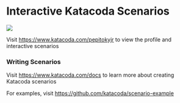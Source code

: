 # Interactive Katacoda Scenarios

[![](http://shields.katacoda.com/katacoda/pepitokyjr/count.svg)](https://www.katacoda.com/pepitokyjr "Get your profile on Katacoda.com")

Visit https://www.katacoda.com/pepitokyjr to view the profile and interactive scenarios

### Writing Scenarios
Visit https://www.katacoda.com/docs to learn more about creating Katacoda scenarios

For examples, visit https://github.com/katacoda/scenario-example
